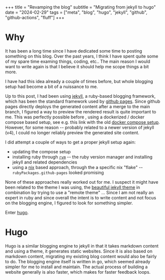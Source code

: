 +++
title = "Revamping the blog"
subtitle = "Migrating from jekyll to hugo"
date = "2024-02-29"
tags = ["meta", "blog", "hugo", "jekyll", "github", "github-actions", "fluff"]
+++

# Why

It has been a long time since I have dedicated some time to posting something on this blog.
Over the past years, I think I have spent quite some of my spare time examing things, coding, etc..
The main reason I would want to write again is that I believe it should help me scope things a bit more.

I have had this idea already a couple of times before, but whole blogging setup had become a bit of a nuissance to me.

Up to this post, I had been using [jekyll], a ruby-based blogging framework, which has been the standard framework used by [github pages].
Since github pages directly deploys the generated content after a merge to the main branch, I figured a way to preview the rendered result is quite important to me.
This was perfectly possible before , using a dockerized / docker compose based setup, see e.g. this link with the old [docker compose setup].
However, for some reason -- probably related to a newer version of jekyll (v4), I could no longer reliably preview the generated site content.

I did attempt a couple of ways to get a proper jekyll setup again:

- updating the compose setup
- installing ruby through [`rvm`] -- the ruby version manager and installing jekyll and related dependencies
- using a [nix] based approach, through the a specific nix "flake" -- `rubyPackages.github-pages` looked promising

None of these approaches really worked out for me.
I suspect it might have been related to the theme I was using, the [beautiful jekyll theme] in combination by trying to use a "remote theme" ...
Since I am not really an expert in ruby and since overall the intent is to write content and not focus on the blogging engine, I figured to look for something simpler.

Enter [hugo].

# Hugo

Hugo is a similar blogging engine to jekyll in that it takes markdown content and using a theme, it generates static websites.
Since it is also based on markdown content, migrating my existing blog content would also be fairly to do.
The blogging engine itself is written in go, which seemed already simpler for me to install and maintain.
The actual process of building a website generally is also faster, which makes for faster feedback loops.

[jekyll]: https://jekyllrb.com/
[github pages]: https://pages.github.com/
[docker compose setup]: https://github.com/mhemeryck/mhemeryck.github.io/blob/e0977dac2425b40b42ba23d799e28f0f41469a9d/docker-compose.yml
[`rvm`]: https://rvm.io/
[nix]: https://nixos.org/
[beautiful jekyll theme]: https://beautifuljekyll.com/
[hugo]: https://gohugo.io/
